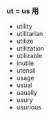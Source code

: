 ### ut = us 用
- utility
- utilitarian
- utilize
- utilization
- utilizable
- inutile
- utensil
- usage
- usual
- uaually
- usury
- usurious